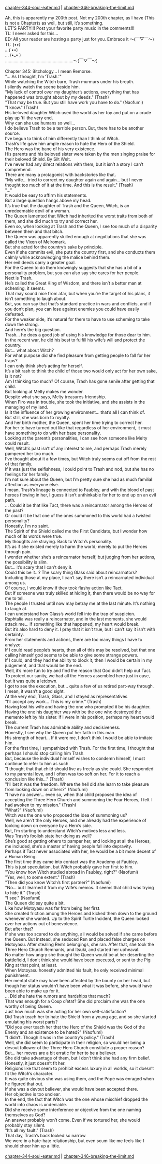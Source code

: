 [chapter-344-soul-eater.md](./chapter-344-soul-eater.md) | [chapter-346-breaking-the-limit.md](./chapter-346-breaking-the-limit.md) <br/>
<br/>
Ah, this is apparently my 200th post. Not my 200th chapter, as I have (This is not a Chapter)s as well, but still, it’s something.<br/>
LET’S PARTY!!! Post your favorite party music in the comments!!!<br/>
TL: I never asked for this…<br/>
ED: All your reader are hosting a party just for you. Embrace it 〜(￣▽￣〜)<br/>
TL: (•_•)<br/>
…( •_•)<br/>
… (•_• )<br/>
………………………………………………..〜(￣▽￣〜)<br/>
<br/>
Chapter 345: Bitchology… I mean Remorse.<br/>
"… As I thought, I’m ‘Trash.’"<br/>
While watching the Witch burn, Trash murmurs under his breath.<br/>
I silently watch the scene beside him.<br/>
"My lack of control over my daughter’s actions, everything that has happened was brought about by my deeds." (Trash)<br/>
"That may be true. But you still have work you have to do." (Naofumi)<br/>
"I know." (Trash)<br/>
His beloved daughter Witch used the world as her toy and put on a crude play up ‘til the very end.<br/>
Why can she use humans so well…<br/>
I do believe Trash to be a terrible person. But, there has to be another source.<br/>
I’ve begun to think of him differently than I think of Witch.<br/>
Trash’s life gave him ample reason to hate the Hero of the Shield.<br/>
The Hero was the bane of his very existence.<br/>
His parents and his beloved sister were taken by the men singing praise for their beloved Shield. By Silt Welt.<br/>
I’ve never had any direct relations with them, but it isn’t a story I can’t comprehend.<br/>
There are many a protagonist with backstories like that.<br/>
"My wife… tried to correct my daughter again and again… but I never thought too much of it at the time. And this is the result." (Trash)<br/>
"…"<br/>
It would be easy to affirm his statements.<br/>
But a large question hangs above my head.<br/>
It’s true that the daughter of Trash and the Queen, Witch, is an unredeemable devil of a woman.<br/>
The Queen lamented that Witch had inherited the worst traits from both of them, and she did much to try and correct her.<br/>
Even so, when looking at Trash and the Queen, I see too much of a disparity between them and that bitch.<br/>
The Queen was apparently skilled enough at negotiations that she was called the Vixen of Melromark.<br/>
But she acted for the country’s sake by principle.<br/>
Even if she commits evil, she puts the country first, and she conducts them calmly while acknowledging the malice behind them.<br/>
Her evil deeds carry a greater goal.<br/>
For the Queen to do them knowingly suggests that she has a bit of a personality problem, but you can also say she cares for her people.<br/>
Next is Trash.<br/>
He’s called the Great King of Wisdom, and there isn’t a better man at scheming, it seems.<br/>
That may sound nice from afar, but when you’re the target of his plans, it isn’t something to laugh about.<br/>
But, you can say that that’s standard practice in wars and conflicts, and if you don’t plan, you can lose against enemies you could have easily defeated.<br/>
For the weaker side, it’s natural for them to have to use scheming to take down the strong.<br/>
And here’s the big question.<br/>
Trash… he does a good job of using his knowledge for those dear to him.<br/>
In the recent war, he did his best to fulfill his wife’s will and protect the country.<br/>
But… what about Witch?<br/>
For what purpose did she find pleasure from getting people to fall for her traps?<br/>
I can only think she’s acting for herself.<br/>
It’s a bit rash to think the child of those two would only act for her own sake, is it not?<br/>
Am I thinking too much? Of course, Trash has gone senile after getting that child.<br/>
But looking at Melty makes me wonder.<br/>
Despite what she says, Melty treasures friendship.<br/>
When Firo was in trouble, she took the initiative, and she assists in the managing of my land.<br/>
Is it the influence of her growing environment… that’s all I can think of.<br/>
But still, she was born to royalty.<br/>
And her birth mother, the Queen, spent her time trying to correct her.<br/>
For her to have turned out like that regardless of her environment, it must have something to do with her base personality.<br/>
Looking at the parent’s personalities, I can see how someone like Melty could result.<br/>
Well, Witch’s past isn’t of any interest to me, and perhaps Trash merely pampered her too much.<br/>
I’ve thought about it a few times, but Witch truly seems cut off from the rest of that family.<br/>
If it was just the selfishness, I could point to Trash and nod, but she has no feelings for her family.<br/>
I’m not sure about the Queen, but I’m pretty sure she had as much familial affection as everyone else.<br/>
I mean, Trash’s lineage is connected to Faubley, and with the blood of past heroes flowing in her, I guess it isn’t unthinkable for her to end up on an evil path.<br/>
… Could it be that like Tact, there was a reincarnator among the Heroes of the past?<br/>
Or could it be that one of the ones summoned to this world had a twisted personality?<br/>
Honestly, I’m no saint.<br/>
The Spirit of the Shield called me the First Candidate, but I wonder how much of its words were true.<br/>
My thoughts are straying. Back to Witch’s personality.<br/>
It’s as if she existed merely to harm the world; merely to put the Heroes through pain.<br/>
I wonder whether she’s a reincarnator herself, but judging from her actions, the possibility is slim.<br/>
But… it’s scary that I can’t deny it.<br/>
Could this be it…? The scary thing Glass said about reincarnators?<br/>
Including those at my place, I can’t say there isn’t a reincarnated individual among us.<br/>
Of course, I would know if they took flashy action like Tact.<br/>
But if someone was truly skilled at hiding it, then there would be no way for me to tell.<br/>
The people I trusted until now may betray me at the last minute. It’s nothing to laugh at.<br/>
I can understand how Glass’s world fell into the trap of suspicion.<br/>
Raphtalia was really a reincarnator, and in the last moments, she would attack me… If something like that happened, my heart would break.<br/>
But it’s also hard to deny it. I pray that it isn’t true, but I can’t say it isn’t with certainty.<br/>
From her statements and actions, there are too many things I have to analyze.<br/>
If I could read people’s hearts, then all of this may be resolved, but that one calling himself god seems to be able to give some strange powers.<br/>
If I could, and they had the ability to block it, then I would be certain in my judgement, and that would be the end.<br/>
Well, it’s more fun to try and find the reason that God didn’t help out Tact.<br/>
To protect our sanity, we had all the Heroes assembled here just in case, but it was quite a letdown.<br/>
I got to see the execution, but… quite a few of us retired part-way through.<br/>
I mean, it wasn’t a good sight.<br/>
At the very end, Trash, Glass, and I stayed as representatives.<br/>
"I’ll accept any work… This is my crime." (Trash)<br/>
Having lost his wife and having the one who prompted it be his daughter. Having the one his daughter was with be the one who destroyed the memento left by his sister. If I were in his position, perhaps my heart would break.<br/>
The current Trash has admirable ability and decisiveness.<br/>
Honestly, I see why the Queen put her faith in this man.<br/>
His strength of heart… If it were me, I don’t think I would be able to imitate him.<br/>
For the first time, I sympathized with Trash. For the first time, I thought that perhaps I should stop calling him Trash.<br/>
But, because the individual himself wishes to condemn himself, I must continue to refer to him as such.<br/>
"I thought that that child should live as freely as she could. She responded to my parental love, and I often was too soft on her. For it to reach a conclusion like this…" (Trash)<br/>
"I’ll bet it was the freedom. Where the hell did she learn to take pleasure from looking down on others?" (Naofumi)<br/>
"I have no answer… even so, when that child proposed the idea of accepting the Three Hero Church and summoning the Four Heroes, I felt I had awoken to my mission." (Trash)<br/>
"What?" (Naofumi)<br/>
Witch was the one who proposed the idea of summoning us?<br/>
Well, we aren’t the only Heroes, and she already had the experience of looking down on everyone by a Hero’s side.<br/>
But, I’m starting to understand Witch’s motives less and less.<br/>
Was Trash’s foolish state her doing as well?<br/>
She’s good at getting others to pamper her, and looking at all the Heroes, me included, she’s a master of having people fall into depravity.<br/>
Perhaps if Tact never associated with her, he would be a bit more decent of a Human Being.<br/>
The first time they came into contact was the Academy at Faubley.<br/>
This is just speculation, but Witch probably gave her first to him.<br/>
"You know how Witch studied abroad in Faubley, right?" (Naofumi)<br/>
"Yes, well, to some extent." (Trash)<br/>
"Then did you know Witch’s first partner?" (Naofumi)<br/>
"No… but I learned it from my Wife’s memos. It seems that child was trying to hide it." (Trash)<br/>
"I see." (Naofumi)<br/>
The Queen did say quite a bit.<br/>
Like how Motoyasu was far from being her first.<br/>
She created friction among the Heroes and kicked them down to the ground whenever she wanted. Up to the Spirit Turtle Incident, the Queen looked over her actions out of benevolence.<br/>
But after that?<br/>
If she was too scared to do anything, all would be solved if she came before the Queen. But instead, she seduced Ren and placed false charges on Motoyasu. After stealing Ren’s belongings, she ran. After that, she took the Three Hero Church Remnants, and Itsuki, and started her upheaval.<br/>
No matter how angry she thought the Queen would be at her deserting the battlefield, I don’t think she would have been executed, or sent to the Pig King at that point, at least.<br/>
When Motoyasu honestly admitted his fault, he only received minimal punishment.<br/>
Her mental state may have been affected by the bounty on her head, but though her status wouldn’t have been what it was before, she would have been able to make up for it.<br/>
… Did she hate the rumors and hardships that much?<br/>
That was enough for a Coup d’état? She did proclaim she was the one worthy of being Queen.<br/>
Just how much was she acting for her own self-satisfaction?<br/>
Did Trash teach her to hate the Shield from a young age, and so she started emulating his worst parts?<br/>
"Did you ever teach her that the Hero of the Shield was the God of the Enemy and an existence to be hated?" (Naofumi)<br/>
"I didn’t. Though it was in the country’s policy." (Trash)<br/>
Well, she did seem to participate in their religion, so would her being a devout follower of the Three Hero Church constitute a proper reason?<br/>
But… her moves are a bit erratic for her to be a believer.<br/>
She did take advantage of them, but I don’t think she had any firm belief.<br/>
Honestly, it just doesn’t fit her.<br/>
Religions like that seem to prohibit excess luxury in all worlds, so it doesn’t fit the Witch’s character.<br/>
It was quite obvious she was using them, and the Pope was enraged when he figured that out.<br/>
If she was a devout believer, she would have been accepted there.<br/>
Her objective is too unclear.<br/>
In the end, the fact that Witch was the one whose mischief dropped the world into chaos is undeniable.<br/>
Did she receive some interference or objective from the one naming themselves as God?<br/>
An answer probably won’t come. Even if we tortured her, she would probably stay silent.<br/>
"It’s all my fault." (Trash)<br/>
That day, Trash’s back looked so narrow.<br/>
We were in a hate-hate relationship, but even scum like me feels like I should cheer him up a little.<br/>
<br/>
[chapter-344-soul-eater.md](./chapter-344-soul-eater.md) | [chapter-346-breaking-the-limit.md](./chapter-346-breaking-the-limit.md) <br/>
